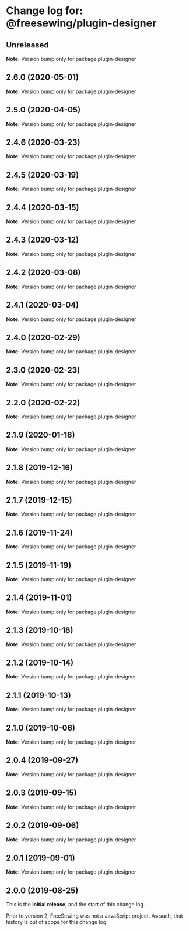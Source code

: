 # Change log for: @freesewing/plugin-designer

## Unreleased

**Note:** Version bump only for package plugin-designer

## 2.6.0 (2020-05-01)

**Note:** Version bump only for package plugin-designer

## 2.5.0 (2020-04-05)

**Note:** Version bump only for package plugin-designer

## 2.4.6 (2020-03-23)

**Note:** Version bump only for package plugin-designer

## 2.4.5 (2020-03-19)

**Note:** Version bump only for package plugin-designer

## 2.4.4 (2020-03-15)

**Note:** Version bump only for package plugin-designer

## 2.4.3 (2020-03-12)

**Note:** Version bump only for package plugin-designer

## 2.4.2 (2020-03-08)

**Note:** Version bump only for package plugin-designer

## 2.4.1 (2020-03-04)

**Note:** Version bump only for package plugin-designer

## 2.4.0 (2020-02-29)

**Note:** Version bump only for package plugin-designer

## 2.3.0 (2020-02-23)

**Note:** Version bump only for package plugin-designer

## 2.2.0 (2020-02-22)

**Note:** Version bump only for package plugin-designer

## 2.1.9 (2020-01-18)

**Note:** Version bump only for package plugin-designer

## 2.1.8 (2019-12-16)

**Note:** Version bump only for package plugin-designer

## 2.1.7 (2019-12-15)

**Note:** Version bump only for package plugin-designer

## 2.1.6 (2019-11-24)

**Note:** Version bump only for package plugin-designer

## 2.1.5 (2019-11-19)

**Note:** Version bump only for package plugin-designer

## 2.1.4 (2019-11-01)

**Note:** Version bump only for package plugin-designer

## 2.1.3 (2019-10-18)

**Note:** Version bump only for package plugin-designer

## 2.1.2 (2019-10-14)

**Note:** Version bump only for package plugin-designer

## 2.1.1 (2019-10-13)

**Note:** Version bump only for package plugin-designer

## 2.1.0 (2019-10-06)

**Note:** Version bump only for package plugin-designer

## 2.0.4 (2019-09-27)

**Note:** Version bump only for package plugin-designer

## 2.0.3 (2019-09-15)

**Note:** Version bump only for package plugin-designer

## 2.0.2 (2019-09-06)

**Note:** Version bump only for package plugin-designer

## 2.0.1 (2019-09-01)

**Note:** Version bump only for package plugin-designer

## 2.0.0 (2019-08-25)

This is the **initial release**, and the start of this change log.

Prior to version 2, FreeSewing was not a JavaScript project.
As such, that history is out of scope for this change log.
